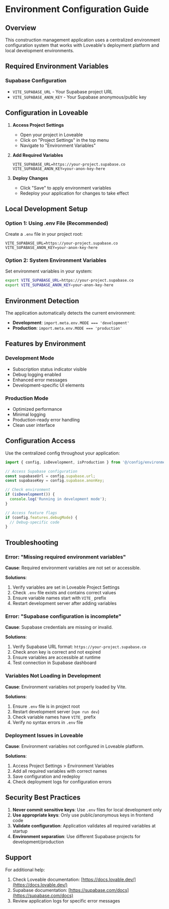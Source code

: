 
# Environment Configuration Guide

## Overview

This construction management application uses a centralized environment configuration system that works with Loveable's deployment platform and local development environments.

## Required Environment Variables

### Supabase Configuration
- `VITE_SUPABASE_URL` - Your Supabase project URL
- `VITE_SUPABASE_ANON_KEY` - Your Supabase anonymous/public key

## Configuration in Loveable

1. **Access Project Settings**
   - Open your project in Loveable
   - Click on "Project Settings" in the top menu
   - Navigate to "Environment Variables"

2. **Add Required Variables**
   ```
   VITE_SUPABASE_URL=https://your-project.supabase.co
   VITE_SUPABASE_ANON_KEY=your-anon-key-here
   ```

3. **Deploy Changes**
   - Click "Save" to apply environment variables
   - Redeploy your application for changes to take effect

## Local Development Setup

### Option 1: Using .env File (Recommended)
Create a `.env` file in your project root:
```env
VITE_SUPABASE_URL=https://your-project.supabase.co
VITE_SUPABASE_ANON_KEY=your-anon-key-here
```

### Option 2: System Environment Variables
Set environment variables in your system:
```bash
export VITE_SUPABASE_URL=https://your-project.supabase.co
export VITE_SUPABASE_ANON_KEY=your-anon-key-here
```

## Environment Detection

The application automatically detects the current environment:

- **Development**: `import.meta.env.MODE === 'development'`
- **Production**: `import.meta.env.MODE === 'production'`

## Features by Environment

### Development Mode
- Subscription status indicator visible
- Debug logging enabled
- Enhanced error messages
- Development-specific UI elements

### Production Mode
- Optimized performance
- Minimal logging
- Production-ready error handling
- Clean user interface

## Configuration Access

Use the centralized config throughout your application:

```typescript
import { config, isDevelopment, isProduction } from '@/config/environment';

// Access Supabase configuration
const supabaseUrl = config.supabase.url;
const supabaseKey = config.supabase.anonKey;

// Check environment
if (isDevelopment()) {
  console.log('Running in development mode');
}

// Access feature flags
if (config.features.debugMode) {
  // Debug-specific code
}
```

## Troubleshooting

### Error: "Missing required environment variables"
**Cause**: Required environment variables are not set or accessible.

**Solutions**:
1. Verify variables are set in Loveable Project Settings
2. Check `.env` file exists and contains correct values
3. Ensure variable names start with `VITE_` prefix
4. Restart development server after adding variables

### Error: "Supabase configuration is incomplete"
**Cause**: Supabase credentials are missing or invalid.

**Solutions**:
1. Verify Supabase URL format: `https://your-project.supabase.co`
2. Check anon key is correct and not expired
3. Ensure variables are accessible at runtime
4. Test connection in Supabase dashboard

### Variables Not Loading in Development
**Cause**: Environment variables not properly loaded by Vite.

**Solutions**:
1. Ensure `.env` file is in project root
2. Restart development server (`npm run dev`)
3. Check variable names have `VITE_` prefix
4. Verify no syntax errors in `.env` file

### Deployment Issues in Loveable
**Cause**: Environment variables not configured in Loveable platform.

**Solutions**:
1. Access Project Settings > Environment Variables
2. Add all required variables with correct names
3. Save configuration and redeploy
4. Check deployment logs for configuration errors

## Security Best Practices

1. **Never commit sensitive keys**: Use `.env` files for local development only
2. **Use appropriate keys**: Only use public/anonymous keys in frontend code
3. **Validate configuration**: Application validates all required variables at startup
4. **Environment separation**: Use different Supabase projects for development/production

## Support

For additional help:
1. Check Loveable documentation: [https://docs.lovable.dev/](https://docs.lovable.dev/)
2. Supabase documentation: [https://supabase.com/docs](https://supabase.com/docs)
3. Review application logs for specific error messages
